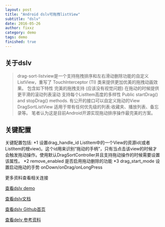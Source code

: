 ```yaml
---
layout: post
title: "Android dslv可拖拽listView"
subtitle: "dslv"
date: 2016-05-26
author: fixxz
category: demo
tags: demo
finished: true
---
```


## 关于dslv

>  	drag-sort-listview是一个支持拖拽排序和左右滑动删除功能的自定义ListView，重写了 TouchInterceptor (TI) 类来提供更加优美的拖拽动画效果。
	包含如下特性
	完美的拖拽支持 (应该没有视觉问题)
	在拖动的时候提供更平滑的滚动列表滚动
	支持每个ListItem高度的多样性
	Public startDrag() and stopDrag() methods.
	有公开的接口可以自定义拖动的View
	DragSortListView 适用于带有任何优先级的列表:收藏夹、播放列表、备忘录等。
	笔者认为这是目前Android开源实现拖动排序操作最完美的方案。
>

## 关键配置
关键配置包括:
*1 设置drag_handle_id  ListItem中的一个View的资源id(或者ListItem的根view)。这个id用来识别“拖动的手柄”，只有当点击该view的时候才会触发拖动操作。使用默认DragSortController并且支持拖动操作的时候需要设置该属性。
*2 remove_enabled 是否启用拖动删除的功能
*3 drag_start_mode 设置启动拖动的手势 onDown/onDrag/onLongPress

更多资料查看相关连接

[查看dslv demo](https://github.com/zhuxu1/DslvDemo) 

[查看dslv文档](http://bauerca.github.io/drag-sort-listview/reference/com/mobeta/android/dslv/DragSortListView.html) 

[查看dslv Github首页](http://bauerca.github.io/drag-sort-listview/reference/com/mobeta/android/dslv/DragSortListView.html) 

[查看delv 参考资料](http://www.oschina.net/code/snippet_219356_18991/)





